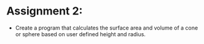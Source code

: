 # Assignment 2:
- Create a program that calculates the surface area and volume of a cone or sphere based on user defined height and radius. 